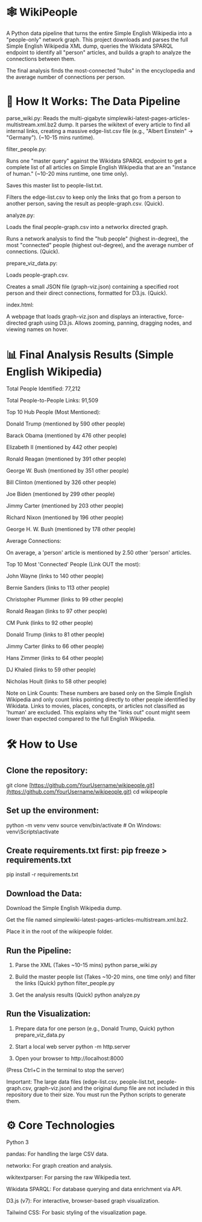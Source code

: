 # 🕸️ WikiPeople

A Python data pipeline that turns the entire Simple English Wikipedia into a "people-only" network graph. This project downloads and parses the full Simple English Wikipedia XML dump, queries the Wikidata SPARQL endpoint to identify all "person" articles, and builds a graph to analyze the connections between them.

The final analysis finds the most-connected "hubs" in the encyclopedia and the average number of connections per person.

# 🚀 How It Works: The Data Pipeline

parse_wiki.py: Reads the multi-gigabyte simplewiki-latest-pages-articles-multistream.xml.bz2 dump. It parses the wikitext of every article to find all internal links, creating a massive edge-list.csv file (e.g., "Albert Einstein" -> "Germany"). (~10-15 mins runtime).

filter_people.py:

Runs one "master query" against the Wikidata SPARQL endpoint to get a complete list of all articles on Simple English Wikipedia that are an "instance of human." (~10-20 mins runtime, one time only).

Saves this master list to people-list.txt.

Filters the edge-list.csv to keep only the links that go from a person to another person, saving the result as people-graph.csv. (Quick).

analyze.py:

Loads the final people-graph.csv into a networkx directed graph.

Runs a network analysis to find the "hub people" (highest in-degree), the most "connected" people (highest out-degree), and the average number of connections. (Quick).

prepare_viz_data.py:

Loads people-graph.csv.

Creates a small JSON file (graph-viz.json) containing a specified root person and their direct connections, formatted for D3.js. (Quick).

index.html:

A webpage that loads graph-viz.json and displays an interactive, force-directed graph using D3.js. Allows zooming, panning, dragging nodes, and viewing names on hover.

# 📊 Final Analysis Results (Simple English Wikipedia)

Total People Identified: 77,212

Total People-to-People Links: 91,509

Top 10 Hub People (Most Mentioned):

Donald Trump (mentioned by 590 other people)

Barack Obama (mentioned by 476 other people)

Elizabeth II (mentioned by 442 other people)

Ronald Reagan (mentioned by 391 other people)

George W. Bush (mentioned by 351 other people)

Bill Clinton (mentioned by 326 other people)

Joe Biden (mentioned by 299 other people)

Jimmy Carter (mentioned by 203 other people)

Richard Nixon (mentioned by 196 other people)

George H. W. Bush (mentioned by 178 other people)

Average Connections:

On average, a 'person' article is mentioned by 2.50 other 'person' articles.

Top 10 Most 'Connected' People (Link OUT the most):

John Wayne (links to 140 other people)

Bernie Sanders (links to 113 other people)

Christopher Plummer (links to 99 other people)

Ronald Reagan (links to 97 other people)

CM Punk (links to 92 other people)

Donald Trump (links to 81 other people)

Jimmy Carter (links to 66 other people)

Hans Zimmer (links to 64 other people)

DJ Khaled (links to 59 other people)

Nicholas Hoult (links to 58 other people)

Note on Link Counts: These numbers are based only on the Simple English Wikipedia and only count links pointing directly to other people identified by Wikidata. Links to movies, places, concepts, or articles not classified as 'human' are excluded. This explains why the "links out" count might seem lower than expected compared to the full English Wikipedia.

# 🛠️ How to Use

## Clone the repository:

git clone [https://github.com/YourUsername/wikipeople.git](https://github.com/YourUsername/wikipeople.git)
cd wikipeople

## Set up the environment:

python -m venv venv
source venv/bin/activate  # On Windows: venv\Scripts\activate

## Create requirements.txt first: pip freeze > requirements.txt
pip install -r requirements.txt 

## Download the Data:

Download the Simple English Wikipedia dump.

Get the file named simplewiki-latest-pages-articles-multistream.xml.bz2.

Place it in the root of the wikipeople folder.

## Run the Pipeline:

1. Parse the XML (Takes ~10-15 mins)
python parse_wiki.py

2. Build the master people list (Takes ~10-20 mins, one time only) and filter the links (Quick)
python filter_people.py

3. Get the analysis results (Quick)
python analyze.py

## Run the Visualization:

1. Prepare data for one person (e.g., Donald Trump, Quick)
python prepare_viz_data.py 

2. Start a local web server
python -m http.server

3. Open your browser to http://localhost:8000

(Press Ctrl+C in the terminal to stop the server)

Important: The large data files (edge-list.csv, people-list.txt, people-graph.csv, graph-viz.json) and the original dump file are not included in this repository due to their size. You must run the Python scripts to generate them.

# ⚙️ Core Technologies

Python 3

pandas: For handling the large CSV data.

networkx: For graph creation and analysis.

wikitextparser: For parsing the raw Wikipedia text.

Wikidata SPARQL: For database querying and data enrichment via API.

D3.js (v7): For interactive, browser-based graph visualization.

Tailwind CSS: For basic styling of the visualization page.
